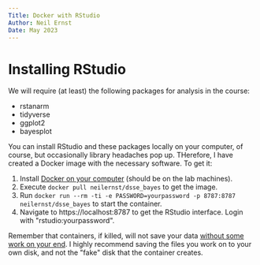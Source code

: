 ```yaml
---
Title: Docker with RStudio
Author: Neil Ernst
Date: May 2023
---
```


# Installing RStudio

We will require (at least) the following packages for analysis in the course:

* rstanarm
* tidyverse
* ggplot2
* bayesplot

You can install RStudio and these packages locally on your computer, of course, but occasionally library headaches pop up. THerefore, I have created a Docker image with the necessary software. To get it:

1. Install [Docker on your computer](https://www.docker.com) (should be on the lab machines).
2. Execute `docker pull neilernst/dsse_bayes` to get the image.
3. Run `docker run --rm -ti -e PASSWORD=yourpassword -p 8787:8787 neilernst/dsse_bayes` to start the container.
4. Navigate to https://localhost:8787 to get the RStudio interface. Login with "rstudio:yourpassword". 

Remember that containers, if killed, will not save your data [without some work on your end](https://docs.docker.com/storage/). I highly recommend saving the files you work on to your own disk, and not the "fake" disk that the container creates. 
